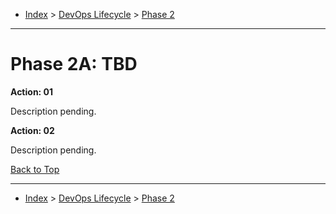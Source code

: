 <a id="top"></a>

- [Index](../index.md) > [DevOps Lifecycle](devops.md) > [Phase 2](phase_02.md)

---

<a id="actions"></a>

# Phase 2A: TBD

<a id="2a-01"></a>

**Action: 01**

Description pending.

<a id="2a-02"></a>

**Action: 02**

Description pending.

<a class="inline-navlink-page-top" href="#top">Back to Top</a>

---

- [Index](../index.md) > [DevOps Lifecycle](devops.md) > [Phase 2](phase_02.md)
